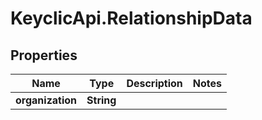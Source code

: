 # KeyclicApi.RelationshipData

## Properties
Name | Type | Description | Notes
------------ | ------------- | ------------- | -------------
**organization** | **String** |  | 


